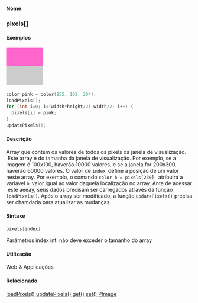 
#### Nome
### pixels[]

#### Exemplos
<img border="0" height="100" src="media/pixels.gif" width="100"/>

```pde
color pink = color(255, 102, 204); 
loadPixels(); 
for (int i=0; i<(width*height/2)-width/2; i++) { 
  pixels[i] = pink; 
} 
updatePixels(); 

```

#### Descrição
Array que contém os valores de todos os
pixels da janela de visualização.  Este array
é do tamanha da janela de visualização. Por
exemplo, se a imagem é 100x100, haverão 10000 valores, e
se a janela for 200x300, haverão 60000 valores. O valor de `index `define a posição de um valor neste array. Por exemplo, o comando `color b = pixels[230] ` atribuirá à variável `b `valor
igual ao valor daquela localização no array. Ante de
acessar  este aeeay, seus dados precisam ser carregados
através da função `loadPixels()`. Após o array ser modificado, a função `updatePixels()` precisa ser chamdada para atualizar as mudanças.

#### Sintaxe
```pde
pixels[index]

```
Parâmetros
index
int: não deve exceder o tamanho do array



#### Utilização

	
Web & Applicações

#### Relacionado
[loadPixels()](loadPixels_
)
[updatePixels()](updatePixels_
)
[get()](get_
)
[set()](set_
)
[PImage](PImage
)

